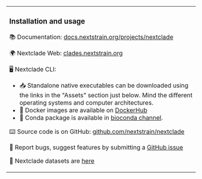 <table>
<tbody>
<tr>
<td>

### Installation and usage

📚 Documentation: [docs.nextstrain.org/projects/nextclade](https://docs.nextstrain.org/projects/nextclade)

🌍 Nextclade Web: [clades.nextstrain.org](https://clades.nextstrain.org)

🖥️ Nextclade CLI:

- 📥 Standalone native executables can be downloaded using the links in the "Assets" section just below. Mind the different operating systems and computer architectures.
- 🐋 Docker images are available on [DockerHub](https://hub.docker.com/r/nextstrain/nextclade)
- 🐍 Conda package is available in [bioconda channel](https://bioconda.github.io/recipes/nextclade/README.html).

⌨️ Source code is on GitHub: [github.com/nextstrain/nextclade](https://github.com/nextstrain/nextclade)

🚩 Report bugs, suggest features by submitting a [GitHub issue](https://github.com/nextstrain/nextclade/issues)

💾 Nextclade datasets are [here](https://github.com/nextstrain/nextclade_data)

</td>
</tr>
</tbody>
</table>
